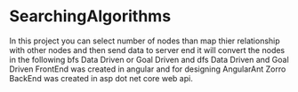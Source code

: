 # SearchingAlgorithms
In this project you can select number of nodes than map thier relationship with other nodes and then send data to server end it will convert the nodes in the following bfs Data Driven or Goal Driven and dfs Data Driven and Goal Driven
FrontEnd was created in angular and for designing AngularAnt Zorro
BackEnd was created in asp dot net core web api.
